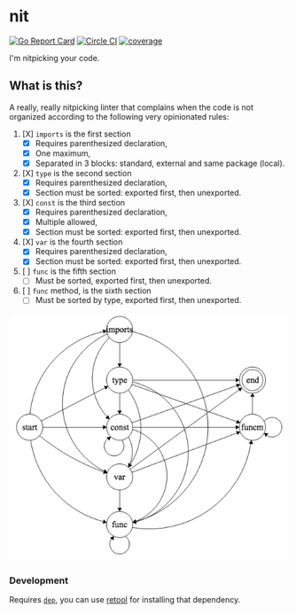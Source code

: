 # nit

[![Go Report Card](https://goreportcard.com/badge/github.com/MarioCarrion/nit)](https://goreportcard.com/report/github.com/MarioCarrion/nit)
[![Circle CI](https://circleci.com/gh/MarioCarrion/nit.svg?style=svg)](https://circleci.com/gh/MarioCarrion/nit)
[![coverage](https://gocover.io/_badge/github.com/MarioCarrion/nit?0 "coverage")](http://gocover.io/github.com/MarioCarrion/nit)

I'm nitpicking your code.

## What is this?

A really, really nitpicking linter that complains when the code is not organized according to the following very opinionated rules:

1. [X] `imports` is the first section
   - [X] Requires parenthesized declaration,
   - [X] One maximum,
   - [X] Separated in 3 blocks: standard, external and same package (local).
1. [X] `type` is the second section
   - [X] Requires parenthesized declaration,
   - [X] Section must be sorted: exported first, then unexported.
1. [X] `const` is the third section
   - [X] Requires parenthesized declaration,
   - [X] Multiple allowed,
   - [X] Section must be sorted: exported first, then unexported.
1. [X] `var` is the fourth section
   - [X] Requires parenthesized declaration,
   - [X] Section must be sorted: exported first, then unexported.
1. [ ] `func` is the fifth section
   - [ ] Must be sorted, exported first, then unexported.
1. [ ] `func` method, is the sixth section
   - [ ] Must be sorted by type, exported first, then unexported.

![code](code.png "code organization in file")

### Development

Requires [`dep`](https://github.com/golang/dep), you can use [retool](https://github.com/twitchtv/retool) for installing that dependency.
